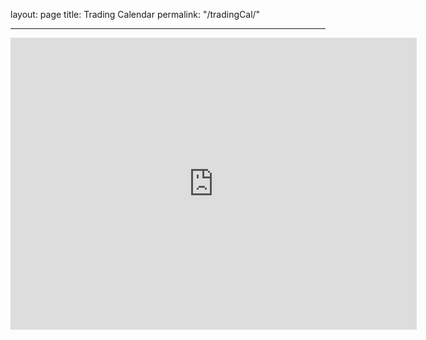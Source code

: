 layout: page
title: Trading Calendar
permalink: "/tradingCal/"

---


<iframe src="https://sslecal2.forexprostools.com?columns=exc_flags,exc_currency,exc_importance,exc_actual,exc_forecast,exc_previous&category=_employment,_economicActivity,_inflation,_credit,_centralBanks,_confidenceIndex,_balance,_Bonds&importance=3&features=datepicker,timezone,timeselector,filters&countries=25,32,6,37,72,22,17,39,14,10,35,43,56,36,110,11,26,12,4,5&calType=week&timeZone=29&lang=1" width="650" height="467" frameborder="0" allowtransparency="true" marginwidth="0" marginheight="0"></iframe>